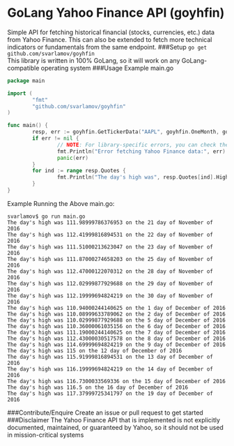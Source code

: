# GoLang Yahoo Finance API (goyhfin)
Simple API for fetching historical financial (stocks, currencies, etc.) data from Yahoo Finance. This can also be extended to fetch more technical indicators or fundamentals from the same endpoint.
###Setup
`go get github.com/svarlamov/goyhfin`
<br>This library is written in 100% GoLang, so it will work on any GoLang-compatible operating system
###Usage Example
main.go
```go
package main

import (
        "fmt"
        "github.com/svarlamov/goyhfin"
)

func main() {
        resp, err := goyhfin.GetTickerData("AAPL", goyhfin.OneMonth, goyhfin.OneDay, false)
        if err != nil {
                // NOTE: For library-specific errors, you can check the err against the errors exposed in goyhfin/errors.go
                fmt.Println("Error fetching Yahoo Finance data:", err)
                panic(err)
        }
        for ind := range resp.Quotes {
                fmt.Println("The day's high was", resp.Quotes[ind].High, "on the", resp.Quotes[ind].OpensAt.Day(), "day of", resp.Quotes[ind].OpensAt.Month(), "of", resp.Quotes[ind].OpensAt.Year())
        }
}
```
Example Running the Above main.go:
```
svarlamov$ go run main.go
The day's high was 111.98999786376953 on the 21 day of November of 2016
The day's high was 112.41999816894531 on the 22 day of November of 2016
The day's high was 111.51000213623047 on the 23 day of November of 2016
The day's high was 111.87000274658203 on the 25 day of November of 2016
The day's high was 112.47000122070312 on the 28 day of November of 2016
The day's high was 112.02999877929688 on the 29 day of November of 2016
The day's high was 112.19999694824219 on the 30 day of November of 2016
The day's high was 110.94000244140625 on the 1 day of December of 2016
The day's high was 110.08999633789062 on the 2 day of December of 2016
The day's high was 110.02999877929688 on the 5 day of December of 2016
The day's high was 110.36000061035156 on the 6 day of December of 2016
The day's high was 111.19000244140625 on the 7 day of December of 2016
The day's high was 112.43000030517578 on the 8 day of December of 2016
The day's high was 114.69999694824219 on the 9 day of December of 2016
The day's high was 115 on the 12 day of December of 2016
The day's high was 115.91999816894531 on the 13 day of December of 2016
The day's high was 116.19999694824219 on the 14 day of December of 2016
The day's high was 116.7300033569336 on the 15 day of December of 2016
The day's high was 116.5 on the 16 day of December of 2016
The day's high was 117.37999725341797 on the 19 day of December of 2016
```
###Contribute/Enquire
Create an issue or pull request to get started
###Disclaimer
The Yahoo Finance API that is implemented is not explicitly documented, maintained, or guaranteed by Yahoo, so it should not be used in mission-critical systems